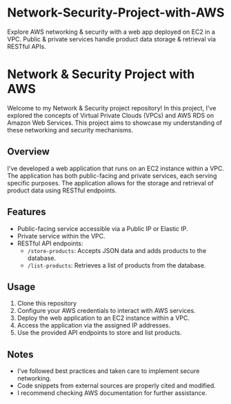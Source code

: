 # Network-Security-Project-with-AWS
Explore AWS networking &amp; security with a web app deployed on EC2 in a VPC. Public &amp; private services handle product data storage &amp; retrieval via RESTful APIs.

# Network & Security Project with AWS

Welcome to my Network & Security project repository! In this project, I've explored the concepts of Virtual Private Clouds (VPCs) and AWS RDS on Amazon Web Services. This project aims to showcase my understanding of these networking and security mechanisms.

## Overview
I've developed a web application that runs on an EC2 instance within a VPC. The application has both public-facing and private services, each serving specific purposes. The application allows for the storage and retrieval of product data using RESTful endpoints.

## Features
- Public-facing service accessible via a Public IP or Elastic IP.
- Private service within the VPC.
- RESTful API endpoints:
  - `/store-products`: Accepts JSON data and adds products to the database.
  - `/list-products`: Retrieves a list of products from the database.

## Usage
1. Clone this repository
2. Configure your AWS credentials to interact with AWS services.
3. Deploy the web application to an EC2 instance within a VPC.
4. Access the application via the assigned IP addresses.
5. Use the provided API endpoints to store and list products.

## Notes
- I've followed best practices and taken care to implement secure networking.
- Code snippets from external sources are properly cited and modified.
- I recommend checking AWS documentation for further assistance.

